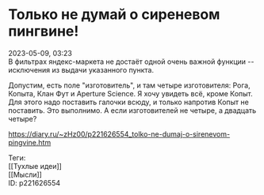 Только не думай о сиреневом пингвине!
======================================

   
 2023-05-09, 03:23   
   В фильтрах яндекс-маркета не достаёт одной очень важной функции -- исключения из выдачи указанного пункта.   
   
 Допустим, есть поле "изготовитель", и там четыре изготовителя: Рога, Копыта, Клан Фут и Aperture Science. Я хочу увидеть всё, кроме Копыт. Для этого надо поставить галочки всюду, и только напротив Копыт не поставить. Это выполнимо. А если изготовителей не четыре, а двадцать четыре?   
     
 <https://diary.ru/~zHz00/p221626554_tolko-ne-dumaj-o-sirenevom-pingvine.htm>   
   
 Теги:   
 [[Тухлые идеи]]   
 [[Мысли]]   
 ID: p221626554
